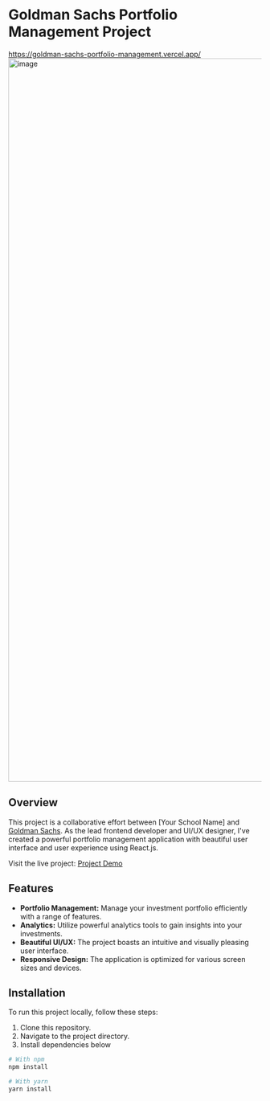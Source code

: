 # Goldman Sachs Portfolio Management Project
https://goldman-sachs-portfolio-management.vercel.app/
<img width="1440" alt="image" src="https://github.com/Tjandra-Putra/goldman-sachs-portfolio-management/assets/57522674/9d26361f-d462-4c98-a81b-388fbf17022b">


## Overview

This project is a collaborative effort between [Your School Name] and [Goldman Sachs](https://www.goldmansachs.com/). As the lead frontend developer and UI/UX designer, I've created a powerful portfolio management application with beautiful user interface and user experience using React.js.

Visit the live project: [Project Demo](https://goldman-sachs-portfolio-management.vercel.app/)

## Features

- **Portfolio Management:** Manage your investment portfolio efficiently with a range of features.
- **Analytics:** Utilize powerful analytics tools to gain insights into your investments.
- **Beautiful UI/UX:** The project boasts an intuitive and visually pleasing user interface.
- **Responsive Design:** The application is optimized for various screen sizes and devices.

## Installation

To run this project locally, follow these steps:
1. Clone this repository.
2. Navigate to the project directory.
3. Install dependencies below

```bash
# With npm
npm install

# With yarn
yarn install
